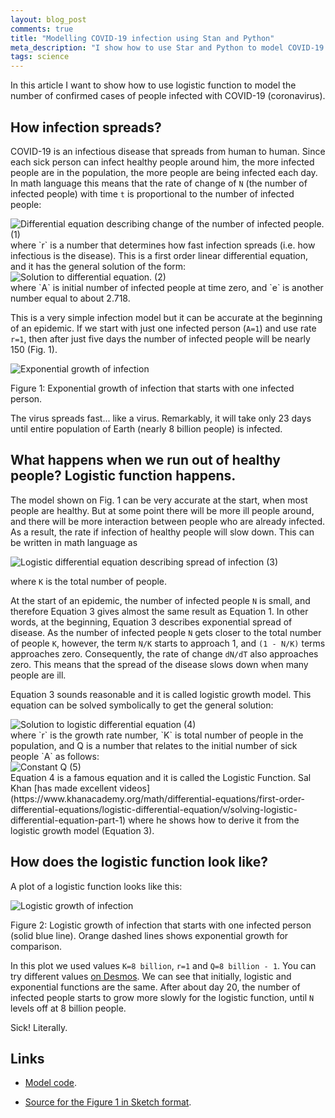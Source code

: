 ```yaml
---
layout: blog_post
comments: true
title: "Modelling COVID-19 infection using Stan and Python"
meta_description: "I show how to use Star and Python to model COVID-19 confirmed cases data using logistic function."
tags: science
---
```


In this article I want to show how to use logistic function to model the number of confirmed cases of people infected with COVID-19 (coronavirus).

## How infection spreads?

COVID-19 is an infectious disease that spreads from human to human. Since each sick person can infect healthy people around him, the more infected people are in the population, the more people are being infected each day. In math language this means that the rate of change of `N` (the number of infected people) with time `t` is proportional to the number of infected people:

<div class='Equation isTextCentered'>
  <span></span>
  <span>
    <img class='isMax100PxWide' src='/image/blog/2020-03-12-model-covid19-with-logistic-function/0010_exponential_growth_infection.png' alt="Differential equation describing change of the number of infected people.">
  </span>
  <span>(1)</span>
</div>
where `r` is a number that determines how fast infection spreads (i.e. how infectious is the disease). This is a first order linear differential equation, and it has the general solution of the form:
<div class='Equation isTextCentered'>
  <span></span>
  <span>
    <img class='isMax120PxWide' src='/image/blog/2020-03-12-model-covid19-with-logistic-function/0020_solution.png' alt="Solution to differential equation.">
  </span>
  <span>(2)</span>
</div>
where `A` is initial number of infected people at time zero, and `e` is another number equal to about 2.718.

This is a very simple infection model but it can be accurate at the beginning of an epidemic. If we start with just one infected person (`A=1`) and use rate `r=1`, then after just five days the number of infected people will be nearly 150 (Fig. 1).

<div class='isTextCentered'>
  <img src='/image/blog/2020-03-12-model-covid19-with-logistic-function/0030_exponential_growth_of_infection.png' alt='Exponential growth of infection' class='isMax500PxWide isTextCentered' >
</div>
<div class='isTextCentered'>
<p>Figure 1: Exponential growth of infection that starts with one infected person.</p>
</div>

The virus spreads fast... like a virus. Remarkably, it will take only 23 days until entire population of Earth (nearly 8 billion people) is infected.

## What happens when we run out of healthy people? Logistic function happens.

The model shown on Fig. 1 can be very accurate at the start, when most people are healthy. But at some point there will be more ill people around, and there will be more interaction between people who are already infected. As a result, the rate if infection of healthy people will slow down. This can be written in math language as

<div class='Equation isTextCentered'>
  <span></span>
  <span>
    <img class='isMax200PxWide' src='/image/blog/2020-03-12-model-covid19-with-logistic-function/0040_logistic_differectial_equation.png' alt="Logistic differential equation describing spread of infection">
  </span>
  <span>(3)</span>
</div>

where `K` is the total number of people.

At the start of an epidemic, the number of infected people `N` is small, and therefore Equation 3 gives almost the same result as Equation 1. In other words, at the beginning, Equation 3 describes exponential spread of disease. As the number of infected people `N` gets closer to the total number of people `K`, however, the term `N/K` starts to approach 1, and `(1 - N/K)` terms approaches zero. Consequently, the rate of change `dN/dT` also approaches zero. This means that  the spread of the disease slows down when many people are ill.

Equation 3 sounds reasonable and it is called logistic growth model. This equation can be solved symbolically to get the general solution:
<div class='Equation isTextCentered'>
  <span></span>
  <span>
    <img class='isMax170PxWide' src='/image/blog/2020-03-12-model-covid19-with-logistic-function/0050_solution_to_logistic_differential_equation.png' alt="Solution to logistic differential equation">
  </span>
  <span>(4)</span>
</div>
where `r` is the growth rate number, `K` is total number of people in the population, and Q is a number that relates to the initial number of sick people `A` as follows:
<div class='Equation isTextCentered'>
  <span></span>
  <span>
    <img class='isMax120PxWide' src='/image/blog/2020-03-12-model-covid19-with-logistic-function/0060_constant_q.png' alt="Constant Q">
  </span>
  <span>(5)</span>
</div>
Equation 4 is a famous equation and it is called the Logistic Function. Sal Khan [has made excellent videos](https://www.khanacademy.org/math/differential-equations/first-order-differential-equations/logistic-differential-equation/v/solving-logistic-differential-equation-part-1) where he shows how to derive it from the logistic growth model (Equation 3).

## How does the logistic function look like?

A plot of a logistic function looks like this:

<div class='isTextCentered'>
  <img src='/image/blog/2020-03-12-model-covid19-with-logistic-function/0070_logistic_growth_of_infection.png' alt='Logistic growth of infection' class='isMax500PxWide isTextCentered' >
</div>
<div class='isTextCentered'>
<p>Figure 2: Logistic growth of infection that starts with one infected person (solid blue line). Orange dashed lines shows exponential growth for comparison.</p>
</div>

In this plot we used values <code>K=8 billion</code>, <code>r=1</code> and <code>Q=8 billion - 1</code>. You can try different values [on Desmos](https://www.desmos.com/calculator/w4jhte2hol). We can see that initially, logistic and exponential functions are the same. After about day 20, the number of infected people starts to grow more slowly for the logistic function, until `N` levels off at 8 billion people.

Sick! Literally.




## Links

* [Model code](https://github.com/evgenyneu/covid19).

* [Source for the Figure 1 in Sketch format](/files/2020/03/exponential_growth.sketch).
